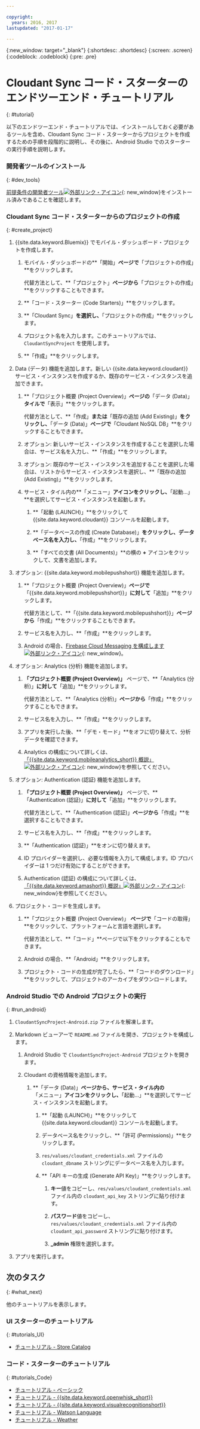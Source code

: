 ```yaml
---

copyright:
  years: 2016, 2017
lastupdated: "2017-01-17"

---
```

{:new_window: target="_blank"}
{:shortdesc: .shortdesc}
{:screen: .screen}
{:codeblock: .codeblock}
{:pre: .pre}

# Cloudant Sync コード・スターターのエンドツーエンド・チュートリアル
{: #tutorial}

以下のエンドツーエンド・チュートリアルでは、インストールしておく必要があるツールを含め、Cloudant Sync コード・スターターからプロジェクトを作成するための手順を段階的に説明し、その後に、Android Studio でのスターターの実行手順を説明します。


### 開発者ツールのインストール
{: #dev_tools}

[前提条件の開発者ツール![外部リンク・アイコン](../icons/launch-glyph.svg "外部リンク・アイコン")](get_code.html#prereq-dev-tools "外部リンク・アイコン"){: new_window}をインストール済みであることを確認します。


### Cloudant Sync コード・スターターからのプロジェクトの作成
{: #create_project}

1. {{site.data.keyword.Bluemix}} でモバイル・ダッシュボード・プロジェクトを作成します。

   1. モバイル・ダッシュボードの**「開始」**ページで**「プロジェクトの作成」**をクリックします。

      代替方法として、**「プロジェクト」**ページから**「プロジェクトの作成」**をクリックすることもできます。

   2. **「コード・スターター (Code Starters)」**をクリックします。

   3. **「Cloudant Sync」**を選択し、**「プロジェクトの作成」**をクリックします。

   4. プロジェクト名を入力します。このチュートリアルでは、`CloudantSyncProject` を使用します。
   
   5. **「作成」**をクリックします。

2. Data (データ) 機能を追加します。新しい {{site.data.keyword.cloudant}} サービス・インスタンスを作成するか、既存のサービス・インスタンスを追加できます。

   1. **「プロジェクト概要 (Project Overview)」**ページの**「データ (Data)」**タイルで**「表示」**をクリックします。

      代替方法として、**「作成」**または**「既存の追加 (Add Existing)」**をクリックし、**「データ (Data)」**ページで**「Cloudant NoSQL DB」**をクリックすることもできます。
      
   2. オプション: 新しいサービス・インスタンスを作成することを選択した場合は、サービス名を入力し、**「作成」**をクリックします。

   3. オプション: 既存のサービス・インスタンスを追加することを選択した場合は、リストからサービス・インスタンスを選択し、**「既存の追加 (Add Existing)」**をクリックします。

   4. サービス・タイル内の**「メニュー」**アイコンをクリックし、**「起動...」**を選択してサービス・インスタンスを起動します。

      1. **「起動 (LAUNCH)」**をクリックして {{site.data.keyword.cloudant}} コンソールを起動します。

      2. **「データベースの作成 (Create Database)」**をクリックし、データベース名を入力し、**「作成」**をクリックします。

      3. **「すべての文書 (All Documents)」**の横の **+** アイコンをクリックして、文書を追加します。

3. オプション: {{site.data.keyword.mobilepushshort}} 機能を追加します。

   1. **「プロジェクト概要 (Project Overview)」**ページで**「{{site.data.keyword.mobilepushshort}}」**に対して**「追加」**をクリックします。

      代替方法として、**「{{site.data.keyword.mobilepushshort}}」**ページから**「作成」**をクリックすることもできます。

   2. サービス名を入力し、**「作成」**をクリックします。

   3. Android の場合、[Firebase Cloud Messaging を構成します![外部リンク・アイコン](../icons/launch-glyph.svg "外部リンク・アイコン")](/docs/services/mobilepush/t_push_provider_android.html "外部リンク・アイコン"){: new_window}。
   
4. オプション: Analytics (分析) 機能を追加します。

   1. **「プロジェクト概要 (Project Overview)」** ページで、**「Analytics (分析)」**に対して**「追加」**をクリックします。

      代替方法として、**「Analytics (分析)」**ページから**「作成」**をクリックすることもできます。

   2. サービス名を入力し、**「作成」**をクリックします。
   
   3. アプリを実行した後、**「デモ・モード」**をオフに切り替えて、分析データを確認できます。
   
   4. Analytics の構成について詳しくは、[「{{site.data.keyword.mobileanalytics_short}} 概説」![外部リンク・アイコン](../icons/launch-glyph.svg "外部リンク・アイコン")](/docs/services/mobileanalytics/index.html "外部リンク・アイコン"){: new_window}を参照してください。
  
5. オプション: Authentication (認証) 機能を追加します。

   1. **「プロジェクト概要 (Project Overview)」** ページで、**「Authentication (認証)」**に対して**「追加」**をクリックします。

      代替方法として、**「Authentication (認証)」**ページから**「作成」**を選択することもできます。

   2. サービス名を入力し、**「作成」**をクリックします。
   
   3. **「Authentication (認証)」**をオンに切り替えます。
   
   4. ID プロバイダーを選択し、必要な情報を入力して構成します。ID プロバイダーは 1 つだけ有効にすることができます。

   5. Authentication (認証) の構成について詳しくは、[「{{site.data.keyword.amashort}} 概説」![外部リンク・アイコン](../icons/launch-glyph.svg "外部リンク・アイコン")](/docs/services/mobileaccess/index.html "外部リンク・アイコン"){: new_window}を参照してください。

6. プロジェクト・コードを生成します。

   1. **「プロジェクト概要 (Project Overview)」 **ページで**「コードの取得」**をクリックして、プラットフォームと言語を選択します。
   
      代替方法として、**「コード」**ページで以下をクリックすることもできます。
      
   2. Android の場合、**「Android」**をクリックします。
   
   3. プロジェクト・コードの生成が完了したら、**「コードのダウンロード」**をクリックして、プロジェクトのアーカイブをダウンロードします。


### Android Studio での Android プロジェクトの実行
{: #run_android}

1. `CloudantSyncProject-Android.zip` ファイルを解凍します。

2. Markdown ビューアーで `README.md` ファイルを開き、プロジェクトを構成します。

   1. Android Studio で `CloudantSyncProject-Android` プロジェクトを開きます。

   2. Cloudant の資格情報を追加します。

      1. **「データ (Data)」**ページから、サービス・タイル内の**「メニュー」**アイコンをクリックし、**「起動...」**を選択してサービス・インスタンスを起動します。

         1. **「起動 (LAUNCH)」**をクリックして {{site.data.keyword.cloudant}} コンソールを起動します。

         2. データベース名をクリックし、**「許可 (Permissions)」**をクリックします。

         3. `res/values/cloudant_credentials.xml` ファイルの `cloudant_dbname` ストリングにデータベース名を入力します。

         4. **「API キーの生成 (Generate API Key)」**をクリックします。

             1. **キー**値をコピーし、`res/values/cloudant_credentials.xml` ファイル内の `cloudant_api_key` ストリングに貼り付けます。

             2. **パスワード**値をコピーし、`res/values/cloudant_credentials.xml` ファイル内の `cloudant_api_password` ストリングに貼り付けます。

             3. **_admin** 権限を選択します。
      
3. アプリを実行します。


## 次のタスク
{: #what_next}

他のチュートリアルを表示します。


### UI スターターのチュートリアル
{: #tutorials_UI}

* [チュートリアル - Store Catalog](tutorial_store_catalog.html)


### コード・スターターのチュートリアル
{: #tutorials_Code}

* [チュートリアル - ベーシック](tutorial.html)
* [チュートリアル - {{site.data.keyword.openwhisk_short}}](tutorial_openwhisk.html)
* [チュートリアル - {{site.data.keyword.visualrecognitionshort}}](tutorial_visual_recognition.html)
* [チュートリアル - Watson Language](tutorial_watson_language.html)
* [チュートリアル - Weather](tutorial_weather.html)
